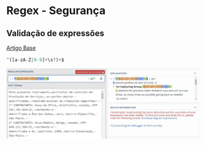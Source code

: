 # Regex - Segurança

## Validação de expressões

[Artigo Base](https://lirantal.medium.com/node-js-pitfalls-how-a-regex-can-bring-your-system-down-cbf1dc6c4e02)

```javascript
^([a-zA-Z|0-9]+\s?)+$
```

![Exemplo de regex](./img/01.png "Exemplo de regex")